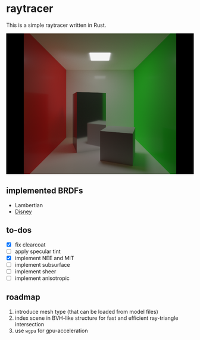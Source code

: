 # raytracer

This is a simple raytracer written in Rust.

![result-1](./docs/result-1.png)

## implemented BRDFs

- Lambertian
- [Disney](https://media.disneyanimation.com/uploads/production/publication_asset/48/asset/s2012_pbs_disney_brdf_notes_v3.pdf)

## to-dos

- [x] fix clearcoat
- [ ] apply specular tint
- [x] implement NEE and MIT
- [ ] implement subsurface
- [ ] implement sheer
- [ ] implement anisotropic

## roadmap

1. introduce mesh type (that can be loaded from model files)
2. index scene in BVH-like structure for fast and efficient ray-triangle intersection
3. use `wgpu` for gpu-acceleration
